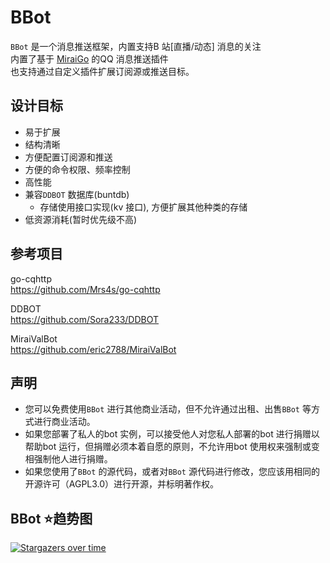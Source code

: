 # BBot


`BBot` 是一个消息推送框架，内置支持B 站[直播/动态] 消息的关注  
内置了基于 [MiraiGo](https://github.com/Mrs4s/MiraiGo) 的QQ 消息推送插件  
也支持通过自定义插件扩展订阅源或推送目标。


## 设计目标

- 易于扩展
- 结构清晰
- 方便配置订阅源和推送
- 方便的命令权限、频率控制
- 高性能
- 兼容`DDBOT` 数据库(buntdb)
    - 存储使用接口实现(kv 接口), 方便扩展其他种类的存储
- 低资源消耗(暂时优先级不高)


## 参考项目

go-cqhttp  
https://github.com/Mrs4s/go-cqhttp

DDBOT  
https://github.com/Sora233/DDBOT

MiraiValBot  
https://github.com/eric2788/MiraiValBot


## 声明

- 您可以免费使用`BBot` 进行其他商业活动，但不允许通过出租、出售`BBot` 等方式进行商业活动。
- 如果您部署了私人的bot 实例，可以接受他人对您私人部署的bot 进行捐赠以帮助bot 运行，但捐赠必须本着自愿的原则，不允许用bot 使用权来强制或变相强制他人进行捐赠。
- 如果您使用了`BBot` 的源代码，或者对`BBot` 源代码进行修改，您应该用相同的开源许可（AGPL3.0）进行开源，并标明著作权。


## BBot :star:趋势图

[![Stargazers over time](https://starchart.cc/TeemoKill/BBot.svg)](https://starchart.cc/TeemoKill/BBot)
